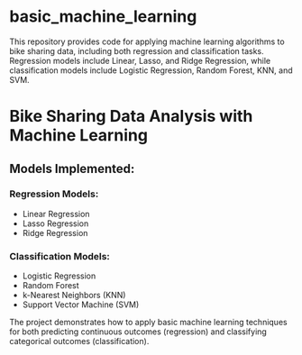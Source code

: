 # basic_machine_learning
This repository provides code for applying machine learning algorithms to bike sharing data, including both regression and classification tasks. Regression models include Linear, Lasso, and Ridge Regression, while classification models include Logistic Regression, Random Forest, KNN, and SVM.

# Bike Sharing Data Analysis with Machine Learning

## Models Implemented:

### Regression Models:
- Linear Regression
- Lasso Regression
- Ridge Regression

### Classification Models:
- Logistic Regression
- Random Forest
- k-Nearest Neighbors (KNN)
- Support Vector Machine (SVM)

The project demonstrates how to apply basic machine learning techniques for both predicting continuous outcomes (regression) and classifying categorical outcomes (classification).
